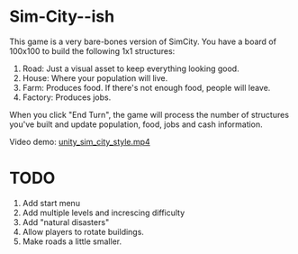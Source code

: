 # Sim-City--ish

This game is a very bare-bones version of SimCity.
You have a board of 100x100 to build the following 1x1 structures: 
1. Road: Just a visual asset to keep everything looking good.
2. House: Where your population will live.
3. Farm: Produces food. If there's not enough food, people will leave.
4. Factory: Produces jobs.

When you click "End Turn", the game will process the number of structures you've built and update population, food, jobs and cash information.

Video demo: [unity_sim_city_style.mp4](unity_sim_city_style.mp4)


# TODO
1. Add start menu
2. Add multiple levels and increscing difficulty
3. Add "natural disasters"
4. Allow players to rotate buildings.
5. Make roads a little smaller.
